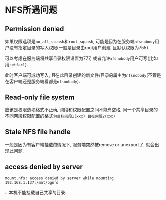 # NFS所遇问题

## Permission denied

如果权限选项是`no_all_squash`和`root_squash`, 可能是因为在服务端`nfsnobody`用户没有指定目录的写入权限(一般是目录由root用户创建, 且默认权限为755).

可以考虑在服务端将共享目录权限设置为777, 或者允许`nfsnobody`用户可写(比如用`setfacl`).

此时客户端可成功写入, 且在此目录创建的新文件/目录的属主为`nfsnobody`(不管是在客户端还是服务端看都是`nfsnobody`).

## Read-only file system

应该是权限选项格式不正确, 网段和权限配置之间不能有空格, 同一个共享目录的不同网段权限配置的格式为`目标网段1(xxx) 目标网段2(xxx)`

## Stale NFS file handle

一般是因为有客户端挂载的情况下, 服务端突然被remove or unexport了, 就会出现此问题.

## access denied by server

```
mount.nfs: access denied by server while mounting 192.168.1.137:/mnt/pgnfs
```

...本机不能挂载自己共享的目录.
